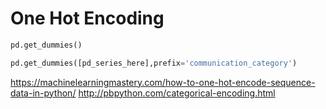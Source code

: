 # One Hot Encoding 

```py
pd.get_dummies()

pd.get_dummies([pd_series_here],prefix='communication_category')
```

https://machinelearningmastery.com/how-to-one-hot-encode-sequence-data-in-python/
http://pbpython.com/categorical-encoding.html